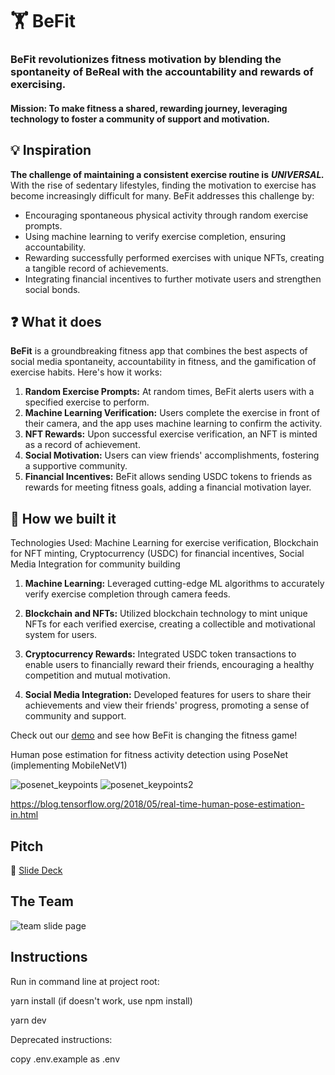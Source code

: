 # 🏋️ BeFit

### BeFit revolutionizes fitness motivation by blending the spontaneity of BeReal with the accountability and rewards of exercising.

#### Mission: To make fitness a shared, rewarding journey, leveraging technology to foster a community of support and motivation.

## 💡 Inspiration

**The challenge of maintaining a consistent exercise routine is** ***UNIVERSAL.*** With the rise of sedentary lifestyles, finding the motivation to exercise has become increasingly difficult for many. BeFit addresses this challenge by:

- Encouraging spontaneous physical activity through random exercise prompts.
- Using machine learning to verify exercise completion, ensuring accountability.
- Rewarding successfully performed exercises with unique NFTs, creating a tangible record of achievements.
- Integrating financial incentives to further motivate users and strengthen social bonds.

## ❓ What it does

**BeFit** is a groundbreaking fitness app that combines the best aspects of social media spontaneity, accountability in fitness, and the gamification of exercise habits. Here's how it works:

1. **Random Exercise Prompts:** At random times, BeFit alerts users with a specified exercise to perform.
2. **Machine Learning Verification:** Users complete the exercise in front of their camera, and the app uses machine learning to confirm the activity.
3. **NFT Rewards:** Upon successful exercise verification, an NFT is minted as a record of achievement.
4. **Social Motivation:** Users can view friends' accomplishments, fostering a supportive community.
5. **Financial Incentives:** BeFit allows sending USDC tokens to friends as rewards for meeting fitness goals, adding a financial motivation layer.

## 🚧 How we built it

Technologies Used: Machine Learning for exercise verification, Blockchain for NFT minting, Cryptocurrency (USDC) for financial incentives, Social Media Integration for community building

1. **Machine Learning:** Leveraged cutting-edge ML algorithms to accurately verify exercise completion through camera feeds.
   
2. **Blockchain and NFTs:** Utilized blockchain technology to mint unique NFTs for each verified exercise, creating a collectible and motivational system for users.
   
3. **Cryptocurrency Rewards:** Integrated USDC token transactions to enable users to financially reward their friends, encouraging a healthy competition and mutual motivation.
   
4. **Social Media Integration:** Developed features for users to share their achievements and view their friends' progress, promoting a sense of community and support.

Check out our [demo](https://befit.example.com/demo) and see how BeFit is changing the fitness game!

Human pose estimation for fitness activity detection using PoseNet (implementing MobileNetV1)

![posenet_keypoints](https://1.bp.blogspot.com/-ZYpTHDHyxJM/XcCn7Tys87I/AAAAAAAAAx8/Znnss3H4iGkQ4k_X3flXDaUALHvFW0jDACLcBGAsYHQ/s320/c1.png)
![posenet_keypoints2](https://camo.githubusercontent.com/c3641b718d7e613b2ce111a6a4575e88ca35a60cb325efdd9113c453b2a09301/68747470733a2f2f73746f726167652e676f6f676c65617069732e636f6d2f6d6f76656e65742f636f636f2d6b6579706f696e74732d3530302e706e67)

https://blog.tensorflow.org/2018/05/real-time-human-pose-estimation-in.html

## Pitch

👀 [Slide Deck]()

## The Team
![team slide page]()

## Instructions

Run in command line at project root:

yarn install (if doesn't work, use npm install)

yarn dev

Deprecated instructions:

copy .env.example as .env
